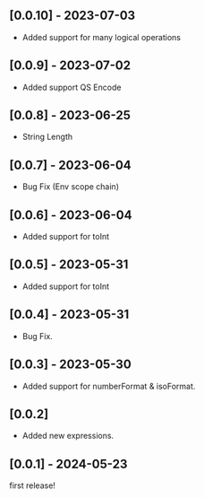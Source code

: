 ## [0.0.10] - 2023-07-03

- Added support for many logical operations

## [0.0.9] - 2023-07-02

- Added support QS Encode

## [0.0.8] - 2023-06-25

- String Length

## [0.0.7] - 2023-06-04

- Bug Fix (Env scope chain)

## [0.0.6] - 2023-06-04

- Added support for toInt

## [0.0.5] - 2023-05-31

- Added support for toInt

## [0.0.4] - 2023-05-31

- Bug Fix.

## [0.0.3] - 2023-05-30

- Added support for numberFormat & isoFormat.

## [0.0.2]

- Added new expressions.

## [0.0.1] - 2024-05-23

first release!
